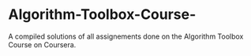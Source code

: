 # Algorithm-Toolbox-Course-
A compiled solutions of all assignements done on the Algorithm Toolbox Course on Coursera. 

